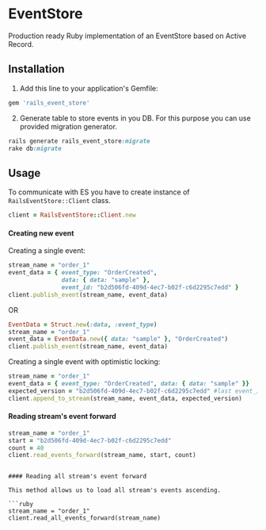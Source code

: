 # EventStore

Production ready Ruby implementation of an EventStore based on Active Record.

## Installation

1. Add this line to your application's Gemfile:

```ruby
gem 'rails_event_store'
```

2. Generate table to store events in you DB. For this purpose you can use provided migration generator.

```ruby
rails generate rails_event_store:migrate
rake db:migrate
```

## Usage

To communicate with ES you have to create instance of `RailsEventStore::Client` class.

```ruby
client = RailsEventStore::Client.new
```

#### Creating new event

Creating a single event:

```ruby
stream_name = "order_1"
event_data = { event_type: "OrderCreated",
               data: { data: "sample" },
               event_id: "b2d506fd-409d-4ec7-b02f-c6d2295c7edd" }
client.publish_event(stream_name, event_data)
```

OR

```ruby
EventData = Struct.new(:data, :event_type)
stream_name = "order_1"
event_data = EventData.new({ data: "sample" }, "OrderCreated")
client.publish_event(stream_name, event_data)
```

Creating a single event with optimistic locking:

```ruby
stream_name = "order_1"
event_data = { event_type: "OrderCreated", data: { data: "sample" }}
expected_version = "b2d506fd-409d-4ec7-b02f-c6d2295c7edd" #last event_id
client.append_to_stream(stream_name, event_data, expected_version)
```

#### Reading stream's event forward

```ruby
stream_name = "order_1"
start = "b2d506fd-409d-4ec7-b02f-c6d2295c7edd"
count = 40
client.read_events_forward(stream_name, start, count)
```

```

#### Reading all stream's event forward

This method allows us to load all stream's events ascending.

```ruby
stream_name = "order_1"
client.read_all_events_forward(stream_name)
```


